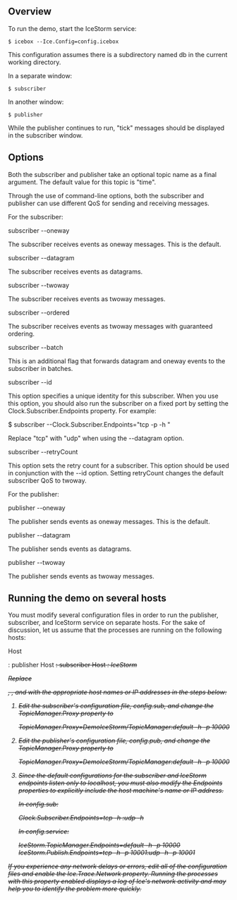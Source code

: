 Overview
--------

To run the demo, start the IceStorm service:
```
$ icebox --Ice.Config=config.icebox
```
This configuration assumes there is a subdirectory named db in the
current working directory.

In a separate window:
```
$ subscriber
```
In another window:
```
$ publisher
```
While the publisher continues to run, "tick" messages should be
displayed in the subscriber window.


Options
-------

Both the subscriber and publisher take an optional topic name as a
final argument. The default value for this topic is "time".

Through the use of command-line options, both the subscriber and
publisher can use different QoS for sending and receiving messages.

For the subscriber:

subscriber --oneway

  The subscriber receives events as oneway messages. This is the
  default.

subscriber --datagram

  The subscriber receives events as datagrams.

subscriber --twoway

  The subscriber receives events as twoway messages.

subscriber --ordered

  The subscriber receives events as twoway messages with guaranteed
  ordering.

subscriber --batch

  This is an additional flag that forwards datagram and oneway events
  to the subscriber in batches.

subscriber --id <id>

  This option specifies a unique identity for this subscriber. When
  you use this option, you should also run the subscriber on a fixed
  port by setting the Clock.Subscriber.Endpoints property. For
  example:

  $ subscriber --Clock.Subscriber.Endpoints="tcp -p <port> -h <host>"

  Replace "tcp" with "udp" when using the --datagram option.

subscriber --retryCount <count>

  This option sets the retry count for a subscriber. This option
  should be used in conjunction with the --id option. Setting
  retryCount changes the default subscriber QoS to twoway.

For the publisher:

publisher --oneway

  The publisher sends events as oneway messages. This is the default.

publisher --datagram

  The publisher sends events as datagrams.

publisher --twoway

  The publisher sends events as twoway messages.


Running the demo on several hosts
---------------------------------

You must modify several configuration files in order to run the
publisher, subscriber, and IceStorm service on separate hosts. For
the sake of discussion, let us assume that the processes are running
on the following hosts:

  Host <P>: publisher
  Host <S>: subscriber
  Host <I>: IceStorm

Replace <P>, <S>, and <I> with the appropriate host names or IP
addresses in the steps below:

1. Edit the subscriber's configuration file, config.sub, and change
   the TopicManager.Proxy property to

   TopicManager.Proxy=DemoIceStorm/TopicManager:default -h <I> -p 10000

2. Edit the publisher's configuration file, config.pub, and change
   the TopicManager.Proxy property to

   TopicManager.Proxy=DemoIceStorm/TopicManager:default -h <I> -p 10000

3. Since the default configurations for the subscriber and IceStorm
   endpoints listen only to localhost, you must also modify the Endpoints
   properties to explicitly include the host machine's name or IP
   address.

   In config.sub:

   Clock.Subscriber.Endpoints=tcp -h <S>:udp -h <S>

   In config.service:

   IceStorm.TopicManager.Endpoints=default -h <I> -p 10000
   IceStorm.Publish.Endpoints=tcp -h <I> -p 10001:udp -h <I> -p 10001

If you experience any network delays or errors, edit all of the
configuration files and enable the Ice.Trace.Network property. Running
the processes with this property enabled displays a log of Ice's
network activity and may help you to identify the problem more
quickly.